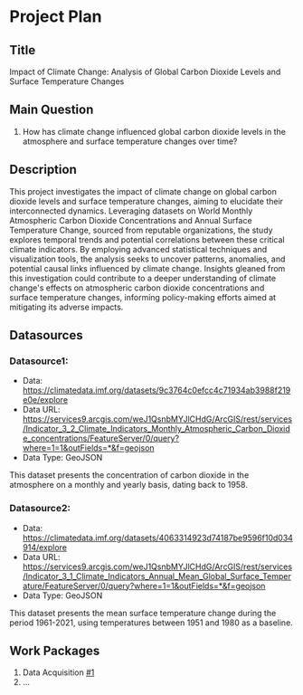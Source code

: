 # Project Plan

## Title

Impact of Climate Change: Analysis of Global Carbon Dioxide Levels and Surface Temperature Changes

## Main Question

1. How has climate change influenced global carbon dioxide levels in the atmosphere and surface temperature changes over time?
   
## Description

This project investigates the impact of climate change on global carbon dioxide levels and surface temperature changes, aiming to elucidate their interconnected dynamics. Leveraging datasets on World Monthly Atmospheric Carbon Dioxide Concentrations and Annual Surface Temperature Change, sourced from reputable organizations, the study explores temporal trends and potential correlations between these critical climate indicators. By employing advanced statistical techniques and visualization tools, the analysis seeks to uncover patterns, anomalies, and potential causal links influenced by climate change. Insights gleaned from this investigation could contribute to a deeper understanding of climate change's effects on atmospheric carbon dioxide concentrations and surface temperature changes, informing policy-making efforts aimed at mitigating its adverse impacts.

## Datasources

### Datasource1:

* Data: https://climatedata.imf.org/datasets/9c3764c0efcc4c71934ab3988f219e0e/explore
* Data URL:    https://services9.arcgis.com/weJ1QsnbMYJlCHdG/ArcGIS/rest/services/Indicator_3_2_Climate_Indicators_Monthly_Atmospheric_Carbon_Dioxide_concentrations/FeatureServer/0/query?where=1=1&outFields=*&f=geojson
* Data Type: GeoJSON

This dataset presents the concentration of carbon dioxide in the atmosphere on a monthly and yearly basis, dating back to 1958.

### Datasource2:

* Data: https://climatedata.imf.org/datasets/4063314923d74187be9596f10d034914/explore
* Data URL:
https://services9.arcgis.com/weJ1QsnbMYJlCHdG/ArcGIS/rest/services/Indicator_3_1_Climate_Indicators_Annual_Mean_Global_Surface_Temperature/FeatureServer/0/query?where=1=1&outFields=*&f=geojson
* Data Type: GeoJSON

This dataset presents the mean surface temperature change during the period 1961-2021, using temperatures between 1951 and 1980 as a baseline.

## Work Packages

1. Data Acquisition [#1][i1]
2. ...

[i1]: https://github.com/jvalue/made-template/issues/1

